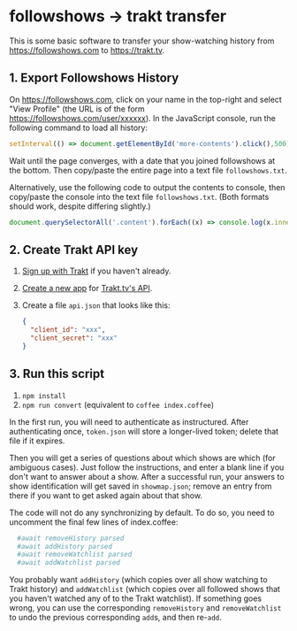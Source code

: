 # followshows &rarr; trakt transfer

This is some basic software to transfer your show-watching history from
https://followshows.com to https://trakt.tv.

## 1. Export Followshows History

On https://followshows.com, click on your name in the top-right and select
"View Profile" (the URL is of the form https://followshows.com/user/xxxxxx).
In the JavaScript console, run the following command to load all history:

```js
setInterval(() => document.getElementById('more-contents').click(),500)
```

Wait until the page converges,
with a date that you joined followshows at the bottom.
Then copy/paste the entire page into a text file `followshows.txt`.

Alternatively, use the following code to output the contents to console, then
copy/paste the console into the text file `followshows.txt`.
(Both formats should work, despite differing slightly.)

```js
document.querySelectorAll('.content').forEach((x) => console.log(x.innerText))
```

## 2. Create Trakt API key

1. [Sign up with Trakt](https://trakt.tv/auth/join) if you haven't already.
2. [Create a new app](https://trakt.tv/oauth/applications/new)
   for [Trakt.tv's API](https://trakt.docs.apiary.io/).
3. Create a file `api.json` that looks like this:

   ```json
   {
     "client_id": "xxx",
     "client_secret": "xxx"
   }
   ```

## 3. Run this script

1. `npm install`
2. `npm run convert` (equivalent to `coffee index.coffee`)

In the first run, you will need to authenticate as instructured.
After authenticating once, `token.json` will store a longer-lived token;
delete that file if it expires.

Then you will get a series of questions about which shows are which
(for ambiguous cases).  Just follow the instructions, and enter a blank line
if you don't want to answer about a show.  After a successful run,
your answers to show identification will get saved in `showmap.json`;
remove an entry from there if you want to get asked again about that show.

The code will not do any synchronizing by default.  To do so, you need to
uncomment the final few lines of index.coffee:

```coffee
  #await removeHistory parsed
  #await addHistory parsed
  #await removeWatchlist parsed
  #await addWatchlist parsed
```

You probably want `addHistory` (which copies over all show watching to Trakt
history) and `addWatchlist` (which copies over all followed shows that you
haven't watched any of to the Trakt watchlist).  If something goes wrong,
you can use the corresponding `removeHistory` and `removeWatchlist` to undo
the previous corresponding `add`s, and then re-`add`.

